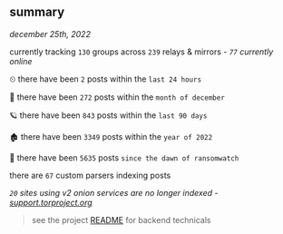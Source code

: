 
## summary
_december 25th, 2022_

currently tracking `130` groups across `239` relays & mirrors - _`77` currently online_

⏲ there have been `2` posts within the `last 24 hours`

🦈 there have been `272` posts within the `month of december`

🪐 there have been `843` posts within the `last 90 days`

🏚 there have been `3349` posts within the `year of 2022`

🦕 there have been `5635` posts `since the dawn of ransomwatch`

there are `67` custom parsers indexing posts

_`20` sites using v2 onion services are no longer indexed - [support.torproject.org](https://support.torproject.org/onionservices/v2-deprecation/)_

> see the project [README](https://github.com/joshhighet/ransomwatch#ransomwatch--) for backend technicals
